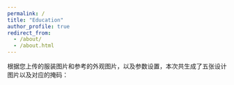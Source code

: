 ```yaml
---
permalink: /
title: "Education"
author_profile: true
redirect_from: 
  - /about/
  - /about.html
---
```

根据您上传的服装图片和参考的外观图片，以及参数设置，本次共生成了五张设计图片以及对应的掩码：










